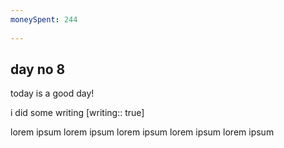 ```yaml
---
moneySpent: 244
 
---
```

## day no 8
today is a good day!
 

i did some writing [writing:: true]

lorem ipsum lorem ipsum lorem ipsum lorem ipsum lorem ipsum
